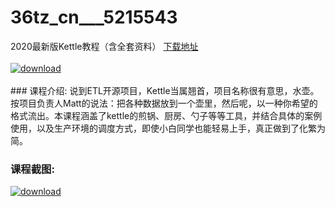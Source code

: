 # 36tz_cn___5215543
2020最新版Kettle教程（含全套资料）
[下载地址](http://www.36tz.cn/article/5215543 "下载地址")
<br/></br>[![download](http://36tz.cn/muke_img/2020_10_2-12.png "下载地址")](http://www.36tz.cn/article/5215543 "下载地址")
<br/></br>### 课程介绍:
说到ETL开源项目，Kettle当属翘首，项目名称很有意思，水壶。按项目负责人Matt的说法：把各种数据放到一个壶里，然后呢，以一种你希望的格式流出。本课程涵盖了kettle的煎锅、厨房、勺子等等工具，并结合具体的案例使用，以及生产环境的调度方式，即使小白同学也能轻易上手，真正做到了化繁为简。

### 课程截图:
[![download](http://36tz.cn/muke_img/2020_10_1-14.png "下载地址")](http://www.36tz.cn/article/5215543 "下载地址")
